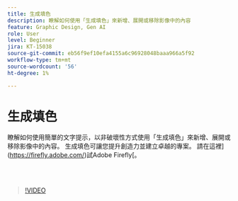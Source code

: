 ```yaml
---
title: 生成填色
description: 瞭解如何使用「生成填色」來新增、展開或移除影像中的內容
feature: Graphic Design, Gen AI
role: User
level: Beginner
jira: KT-15038
source-git-commit: eb56f9ef10efa4155a6c96928048baaa966a5f92
workflow-type: tm+mt
source-wordcount: '56'
ht-degree: 1%

---
```


# 生成填色

瞭解如何使用簡單的文字提示，以非破壞性方式使用「生成填色」來新增、展開或移除影像中的內容。 生成填色可讓您提升創造力並建立卓越的專案。 請在這裡](https://firefly.adobe.com/)試Adobe Firefly[。

<br> 

>[!VIDEO](https://video.tv.adobe.com/v/3427609?quality=12&learn=on&hidetitle=true)

